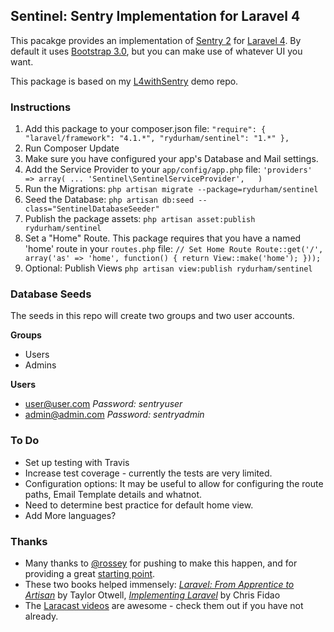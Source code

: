 ## Sentinel: Sentry Implementation for Laravel 4

This pacakge provides an implementation of  [Sentry 2](https://github.com/cartalyst/sentry) for [Laravel 4](https://github.com/laravel/laravel/tree/develop). By default it uses [Bootstrap 3.0](http://getbootstrap.com), but you can make use of whatever UI you want. 

This package is based on my [L4withSentry](https://github.com/rydurham/L4withSentry) demo repo. 

### Instructions
1. Add this package to your composer.json file: 
        ```
        "require": {
            "laravel/framework": "4.1.*",
            "rydurham/sentinel": "1.*"
        },
        ```
2. Run Composer Update
3. Make sure you have configured your app's Database and Mail settings. 
4. Add the Service Provider to your ```app/config/app.php``` file:
        ```
        'providers' => array(
            ...
            'Sentinel\SentinelServiceProvider',  
        )
        ```  
5. Run the Migrations:
        ```
        php artisan migrate --package=rydurham/sentinel
        ```
6. Seed the Database: 
        ```
        php artisan db:seed --class="SentinelDatabaseSeeder"
        ```
7. Publish the package assets: 
        ```
        php artisan asset:publish rydurham/sentinel
        ```
8. Set a "Home" Route.  This package requires that you have a named 'home' route in your ```routes.php``` file: 
        ```
        // Set Home Route
        Route::get('/', array('as' => 'home', function()
        {
            return View::make('home');
        }));
        ```
9. Optional: Publish Views
        ```
        php artisan view:publish rydurham/sentinel
        ```

### Database Seeds
The seeds in this repo will create two groups and two user accounts.

__Groups__
* Users
* Admins

__Users__
* user@user.com  *Password: sentryuser*
* admin@admin.com *Password: sentryadmin*

### To Do
* Set up testing with Travis
* Increase test coverage - currently the tests are very limited.
* Configuration options:  It may be useful to allow for configuring the route paths, Email Template details and whatnot. 
* Need to determine best practice for default home view.  
* Add More languages? 

### Thanks
* Many thanks to [@rossey](https://github.com/rossey) for pushing to make this happen, and for providing a great [starting point](https://github.com/wearebase/sentry-manager-laravel-package).   
* These two books helped immensely: [*Laravel: From Apprentice to Artisan*](https://leanpub.com/laravel) by Taylor Otwell, [*Implementing Laravel*](https://leanpub.com/implementinglaravel) by Chris Fidao
* The [Laracast videos](http://laracasts.com) are awesome - check them out if you have not already. 
      